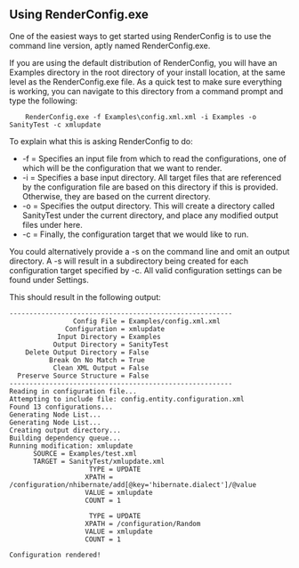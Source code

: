 ## Using RenderConfig.exe ##

One of the easiest ways to get started using RenderConfig is to use the command line version, aptly named RenderConfig.exe.

If you are using the default distribution of RenderConfig, you will have an Examples directory in the root directory of your install location, at the same level as the RenderConfig.exe file.  As a quick test to make sure everything is working, you can navigate to this directory from a command prompt and type the following:

```
	RenderConfig.exe -f Examples\config.xml.xml -i Examples -o SanityTest -c xmlupdate
```

To explain what this is asking RenderConfig to do:

  * -f = Specifies an input file from which to read the configurations, one of which will be the configuration that we want to render.
  * -i = Specifies a base input directory.  All target files that are referenced by the configuration file are based on this directory if this is provided.  Otherwise, they are based on the current directory.
  * -o = Specifies the output directory.  This will create a directory called SanityTest under the current directory, and place any modified output files under here.
  * -c = Finally, the configuration target that we would like to run.

You could alternatively provide a -s on the command line and omit an output directory.  A -s will result in a subdirectory being created for each configuration target specified by -c.  All valid configuration settings can be found under Settings.

This should result in the following output:

```
--------------------------------------------------------
                Config File = Examples/config.xml.xml
              Configuration = xmlupdate
            Input Directory = Examples
           Output Directory = SanityTest
    Delete Output Directory = False
          Break On No Match = True
           Clean XML Output = False
  Preserve Source Structure = False
--------------------------------------------------------
Reading in configuration file...
Attempting to include file: config.entity.configuration.xml
Found 13 configurations...
Generating Node List...
Generating Node List...
Creating output directory...
Building dependency queue...
Running modification: xmlupdate
      SOURCE = Examples/test.xml
      TARGET = SanityTest/xmlupdate.xml
                    TYPE = UPDATE
                   XPATH = /configuration/nhibernate/add[@key='hibernate.dialect']/@value
                   VALUE = xmlupdate
                   COUNT = 1

                    TYPE = UPDATE
                   XPATH = /configuration/Random
                   VALUE = xmlupdate
                   COUNT = 1

Configuration rendered!

```
